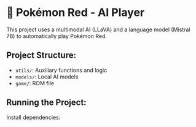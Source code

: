 # 🤖 Pokémon Red - AI Player

This project uses a multimodal AI (LLaVA) and a language model (Mistral 7B) to automatically play Pokémon Red.

## Project Structure:
- `utils/`: Auxiliary functions and logic
- `models/`: Local AI models
- `game/`: ROM file

## Running the Project:
Install dependencies:

